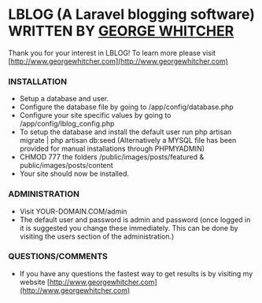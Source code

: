 # LBLOG (A Laravel blogging software) WRITTEN BY [GEORGE WHITCHER](http://www.georgewhitcher.com) #

Thank you for your interest in LBLOG!  To learn more please visit [http://www.georgewhitcher.com](http://www.georgewhitcher.com)

### INSTALLATION ###

* Setup a database and user.
* Configure the database file by going to /app/config/database.php
* Configure your site specific values by going to /app/config/lblog_config.php
* To setup the database and install the default user run php artisan migrate | php artisan db:seed
  (Alternatively a MYSQL file has been provided for manual installations through PHPMYADMIN)
* CHMOD 777 the folders /public/images/posts/featured & public/images/posts/content
* Your site should now be installed.

### ADMINISTRATION ###

* Visit YOUR-DOMAIN.COM/admin
* The default user and password is admin and password (once logged in it is suggested you change these immediately.  This can be done by visiting the users section of the administration.)

### QUESTIONS/COMMENTS ###

* If you have any questions the fastest way to get results is by visiting my website [http://www.georgewhitcher.com](http://www.georgewhitcher.com)